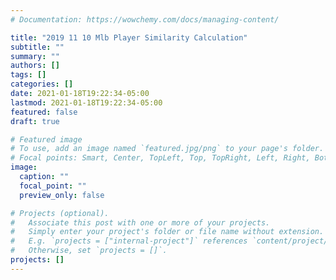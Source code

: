 ```yaml
---
# Documentation: https://wowchemy.com/docs/managing-content/

title: "2019 11 10 Mlb Player Similarity Calculation"
subtitle: ""
summary: ""
authors: []
tags: []
categories: []
date: 2021-01-18T19:22:34-05:00
lastmod: 2021-01-18T19:22:34-05:00
featured: false
draft: true

# Featured image
# To use, add an image named `featured.jpg/png` to your page's folder.
# Focal points: Smart, Center, TopLeft, Top, TopRight, Left, Right, BottomLeft, Bottom, BottomRight.
image:
  caption: ""
  focal_point: ""
  preview_only: false

# Projects (optional).
#   Associate this post with one or more of your projects.
#   Simply enter your project's folder or file name without extension.
#   E.g. `projects = ["internal-project"]` references `content/project/deep-learning/index.md`.
#   Otherwise, set `projects = []`.
projects: []
---
```

